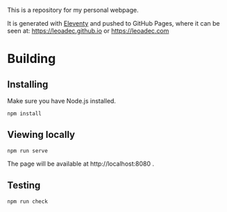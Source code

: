 This is a repository for my personal webpage.

It is generated with [Eleventy](https://11ty.dev) and pushed to GitHub Pages,
where it can be seen at: https://leoadec.github.io or https://leoadec.com

# Building
## Installing 

Make sure you have Node.js installed.

```
npm install
```

## Viewing locally

```
npm run serve
```

The page will be available at http://localhost:8080 .

## Testing

```
npm run check
```
